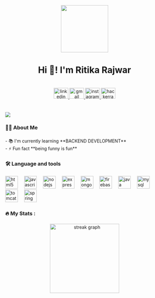 <div align="center">
  <img height="150" src="https://media.tenor.com/images/7db4eaa3e47272c8e58ee018fc390b7d/tenor.gif"  />
</div>

###

<h1 align="center">Hi 👋! I'm Ritika Rajwar</h1>

###

<br clear="both">

<div align="center">
  <a href="https://www.linkedin.com/in/ritika-rajwar-9736432bb/" target="_blank">
    <img src="https://raw.githubusercontent.com/maurodesouza/profile-readme-generator/master/src/assets/icons/social/linkedin/default.svg" width="46" height="34" alt="linkedin logo"  />
  </a>
  <a href="ritikarajwar0@gmail.com " target="_blank">
    <img src="https://raw.githubusercontent.com/maurodesouza/profile-readme-generator/master/src/assets/icons/social/gmail/default.svg" width="46" height="34" alt="gmail logo"  />
  </a>
  <a href="https://www.instagram.com/__eev.vee__/" target="_blank">
    <img src="https://raw.githubusercontent.com/maurodesouza/profile-readme-generator/master/src/assets/icons/social/instagram/default.svg" width="46" height="34" alt="instagram logo"  />
  </a>
  <a href="https://www.hackerrank.com/profile/ritikarajwar0" target="_blank">
    <img src="https://raw.githubusercontent.com/maurodesouza/profile-readme-generator/master/src/assets/icons/social/hackerrank/default.svg" width="46" height="34" alt="hackerrank logo"  />
  </a>
</div>

###

<br clear="both">

<div align="left">
  <img src="https://visitor-badge.laobi.icu/badge?page_id=Ritikarajwar.Ritikarajwar&"  />
</div>

###

<h3 align="left">👩‍💻  About Me</h3>

###

<p align="left">- 📚 I'm currently learning **BACKEND DEVELOPMENT**<br>- ⚡ Fun fact **being funny is fun**</p>

###

<h3 align="left">🛠 Language and tools</h3>

###

<div align="left">
  <img src="https://cdn.jsdelivr.net/gh/devicons/devicon/icons/html5/html5-original.svg" height="40" alt="html5 logo"  />
  <img width="12" />
  <img src="https://cdn.jsdelivr.net/gh/devicons/devicon/icons/javascript/javascript-original.svg" height="40" alt="javascript logo"  />
  <img width="12" />
  <img src="https://cdn.jsdelivr.net/gh/devicons/devicon/icons/nodejs/nodejs-original.svg" height="40" alt="nodejs logo"  />
  <img width="12" />
  <img src="https://cdn.jsdelivr.net/gh/devicons/devicon/icons/express/express-original.svg" height="40" alt="express logo"  />
  <img width="12" />
  <img src="https://cdn.jsdelivr.net/gh/devicons/devicon/icons/mongodb/mongodb-original.svg" height="40" alt="mongodb logo"  />
  <img width="12" />
  <img src="https://cdn.jsdelivr.net/gh/devicons/devicon/icons/firebase/firebase-plain-wordmark.svg" height="40" alt="firebase logo"  />
  <img width="12" />
  <img src="https://cdn.jsdelivr.net/gh/devicons/devicon/icons/java/java-original.svg" height="40" alt="java logo"  />
  <img width="12" />
  <img src="https://cdn.jsdelivr.net/gh/devicons/devicon/icons/mysql/mysql-original.svg" height="40" alt="mysql logo"  />
  <img width="12" />
  <img src="https://cdn.jsdelivr.net/gh/devicons/devicon/icons/tomcat/tomcat-original.svg" height="40" alt="tomcat logo"  />
  <img width="12" />
  <img src="https://cdn.jsdelivr.net/gh/devicons/devicon/icons/spring/spring-original.svg" height="40" alt="spring logo"  />
</div>

###

<h3 align="left">🔥   My Stats :</h3>

###

<div align="center">
  <img src="https://streak-stats.demolab.com?user=Ritikarajwar&locale=en&mode=daily&theme=dark&hide_border=false&border_radius=5&order=3" height="220" alt="streak graph"  />
</div>

###
